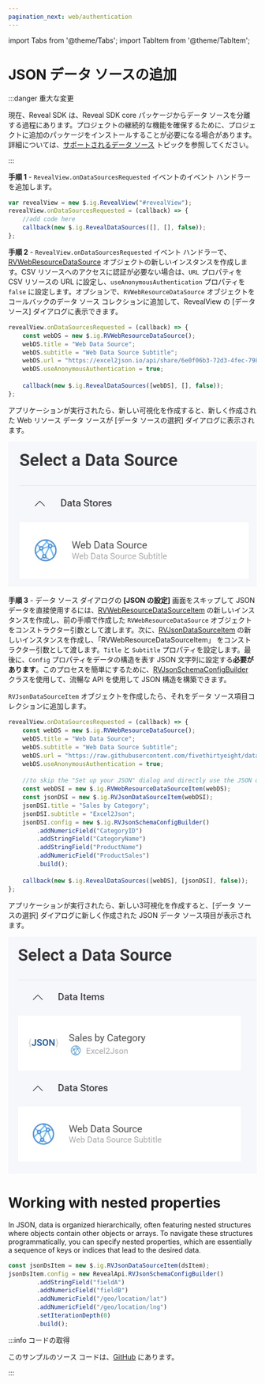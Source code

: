```yaml
---
pagination_next: web/authentication
---
```


import Tabs from '@theme/Tabs';
import TabItem from '@theme/TabItem';

# JSON データ ソースの追加

:::danger 重大な変更

現在、Reveal SDK は、Reveal SDK core パッケージからデータ ソースを分離する過程にあります。プロジェクトの継続的な機能を確保するために、プロジェクトに追加のパッケージをインストールすることが必要になる場合があります。詳細については、[サポートされるデータ ソース](web/datasources.md#サポートされるデータ-ソース) トピックを参照してください。

:::

**手順 1** - `RevealView.onDataSourcesRequested` イベントのイベント ハンドラーを追加します。

```js
var revealView = new $.ig.RevealView("#revealView");
revealView.onDataSourcesRequested = (callback) => {
    //add code here
    callback(new $.ig.RevealDataSources([], [], false));
};
```

**手順 2** - `RevealView.onDataSourcesRequested` イベント ハンドラーで、[RVWebResourceDataSource](https://help.revealbi.io/api/javascript/latest/classes/rvwebresourcedatasource.html) オブジェクトの新しいインスタンスを作成します。CSV リソースへのアクセスに認証が必要ない場合は、`URL` プロパティを CSV リソースの URL に設定し、`useAnonymousAuthentication` プロパティを `false` に設定します。オプションで、`RVWebResourceDataSource` オブジェクトをコールバックのデータ ソース コレクションに追加して、RevealView の [データ ソース] ダイアログに表示できます。

```js
revealView.onDataSourcesRequested = (callback) => {
    const webDS = new $.ig.RVWebResourceDataSource();
    webDS.title = "Web Data Source";
    webDS.subtitle = "Web Data Source Subtitle";
    webDS.url = "https://excel2json.io/api/share/6e0f06b3-72d3-4fec-7984-08da43f56bb9";
    webDS.useAnonymousAuthentication = true;

    callback(new $.ig.RevealDataSources([webDS], [], false));
};
```

アプリケーションが実行されたら、新しい可視化を作成すると、新しく作成された Web リソース データ ソースが [データ ソースの選択] ダイアログに表示されます。

![](images/web-resource-data-source.jpg)

**手順 3** - データ ソース ダイアログの **[JSON の設定]** 画面をスキップして JSON データを直接使用するには、[RVWebResourceDataSourceItem](https://help.revealbi.io/api/javascript/latest/classes/rvwebresourcedatasourceitem.html) の新しいインスタンスを作成し、前の手順で作成した `RVWebResourceDataSource` オブジェクトをコンストラクター引数として渡します。次に、[RVJsonDataSourceItem](https://help.revealbi.io/api/javascript/latest/classes/rvjsondatasourceitem.html) の新しいインスタンスを作成し、「RVWebResourceDataSourceItem」 をコンストラクター引数として渡します。`Title` と `Subtitle` プロパティを設定します。最後に、`Config` プロパティをデータの構造を表す JSON 文字列に設定する**必要があります**。このプロセスを簡単にするために、[RVJsonSchemaConfigBuilder](https://help.revealbi.io/api/javascript/latest/classes/rvjsonschemaconfigbuilder.html) クラスを使用して、流暢な API を使用して JSON 構造を構築できます。

`RVJsonDataSourceItem` オブジェクトを作成したら、それをデータ ソース項目コレクションに追加します。

```js
revealView.onDataSourcesRequested = (callback) => {
    const webDS = new $.ig.RVWebResourceDataSource();
    webDS.title = "Web Data Source";
    webDS.subtitle = "Web Data Source Subtitle";
    webDS.url = "https://raw.githubusercontent.com/fivethirtyeight/data/master/airline-safety/airline-safety.csv";
    webDS.useAnonymousAuthentication = true;

    //to skip the "Set up your JSON" dialog and directly use the JSON data
    const webDSI = new $.ig.RVWebResourceDataSourceItem(webDS);
    const jsonDSI = new $.ig.RVJsonDataSourceItem(webDSI);
    jsonDSI.title = "Sales by Category";
    jsonDSI.subtitle = "Excel2Json";
    jsonDSI.config = new $.ig.RVJsonSchemaConfigBuilder()
        .addNumericField("CategoryID")
        .addStringField("CategoryName")
        .addStringField("ProductName")
        .addNumericField("ProductSales")
        .build();

    callback(new $.ig.RevealDataSources([webDS], [jsonDSI], false));
};
```

アプリケーションが実行されたら、新しい3可視化を作成すると、[データ ソースの選択] ダイアログに新しく作成された JSON データ ソース項目が表示されます。

![](images/json-data-source-item.jpg)

# Working with nested properties

In JSON, data is organized hierarchically, often featuring nested structures where objects contain other objects or arrays. To navigate these structures programmatically, you can specify nested properties, which are essentially a sequence of keys or indices that lead to the desired data.
```js
const jsonDsItem = new $.ig.RVJsonDataSourceItem(dsItem);
jsonDsItem.config = new RevealApi.RVJsonSchemaConfigBuilder()
        .addStringField("fieldA")
        .addNumericField("fieldB")
        .addNumericField("/geo/location/lat")
        .addNumericField("/geo/location/lng")
        .setIterationDepth(0)
        .build();
```

:::info コードの取得

このサンプルのソース コードは、[GitHub](https://github.com/RevealBi/sdk-samples-javascript/tree/main/DataSources/Json) にあります。

:::
